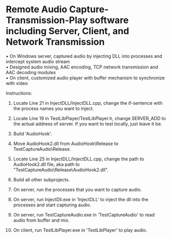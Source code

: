 ﻿# Remote Audio Capture-Transmission-Play software including Server, Client, and Network Transmission
• On Windows server, captured audio by injecting DLL into processes and intercept system audio stream<br />
• Designed audio mixing, AAC encoding, TCP network transmission and AAC decoding modules<br />
• On client, customized audio player with buffer mechanism to synchronize with video <br />

Instructions:
1. Locate Line 21 in InjectDLL/InjectDLL.cpp, change the if-sentence with the process names you want to inject.

2. Locate Line 19 in TestLibPlayer/TestLibPlayer.h, change SERVER_ADD to the actual address of server. If you want to test locally, just leave it be.

3. Build 'AudioHook'.

4. Move AudioHook2.dll from AudioHook\Release to TestCaptureAudio\Release.

4. Locate Line 25 in InjectDLL/InjectDLL.cpp, change the path to AudioHook2.dll file, aka path to "TestCaptureAudio\Release\AudioHook2.dll".

5. Build all other subprojects.

6. On server, run the processes that you want to capture audio.

7. On server, run InjectDll.exe in 'InjectDLL' to inject the dll into the processes and start capturing audio.

8. On server, run TestCaptureAudio.exe in 'TestCaptureAudio' to read audio from buffer and mix.

9. On client, run TestLibPlayer.exe in 'TestLibPlayer' to play audio.

